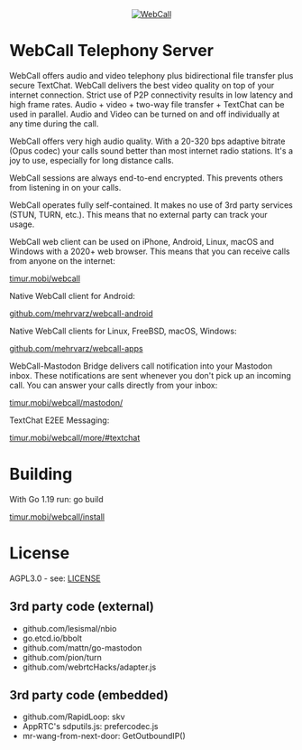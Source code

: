 <div align="center">
  <a href="https://timur.mobi/webcall"><img src="webroot/webcall-logo.png" alt="WebCall"></a>
</div>

# WebCall Telephony Server

WebCall offers audio and video telephony plus bidirectional file transfer plus secure TextChat. WebCall delivers the best video quality on top of your internet connection. Strict use of P2P connectivity results in low latency and high frame rates. Audio + video + two-way file transfer + TextChat can be used in parallel. Audio and Video can be turned on and off individually at any time during the call.

WebCall offers very high audio quality. With a 20-320 bps adaptive bitrate (Opus codec) your calls sound better than most internet radio stations. It's a joy to use, especially for long distance calls.

WebCall sessions are always end-to-end encrypted. This prevents others from listening in on your calls.

WebCall operates fully self-contained. It makes no use of 3rd party services (STUN, TURN, etc.). This means that no external party can track your usage.

WebCall web client can be used on iPhone, Android, Linux, macOS and Windows with a 2020+ web browser.
This means that you can receive calls from anyone on the internet:

[timur.mobi/webcall](https://timur.mobi/webcall)

Native WebCall client for Android:

[github.com/mehrvarz/webcall-android](https://github.com/mehrvarz/webcall-android)

Native WebCall clients for Linux, FreeBSD, macOS, Windows:

[github.com/mehrvarz/webcall-apps](https://github.com/mehrvarz/webcall-apps)

WebCall-Mastodon Bridge delivers call notification into your Mastodon inbox.
These notifications are sent whenever you don't pick up an incoming call.
You can answer your calls directly from your inbox:

[timur.mobi/webcall/mastodon/](https://timur.mobi/webcall/mastodon)

TextChat E2EE Messaging:

[timur.mobi/webcall/more/#textchat](https://timur.mobi/webcall/more/#textchat)


# Building

With Go 1.19 run: go build

[timur.mobi/webcall/install](https://timur.mobi/webcall/install)


# License

AGPL3.0 - see: [LICENSE](LICENSE)

## 3rd party code (external)

- github.com/lesismal/nbio
- go.etcd.io/bbolt
- github.com/mattn/go-mastodon
- github.com/pion/turn
- github.com/webrtcHacks/adapter.js

## 3rd party code (embedded)

- github.com/RapidLoop: skv
- AppRTC's sdputils.js: prefercodec.js
- mr-wang-from-next-door: GetOutboundIP()


